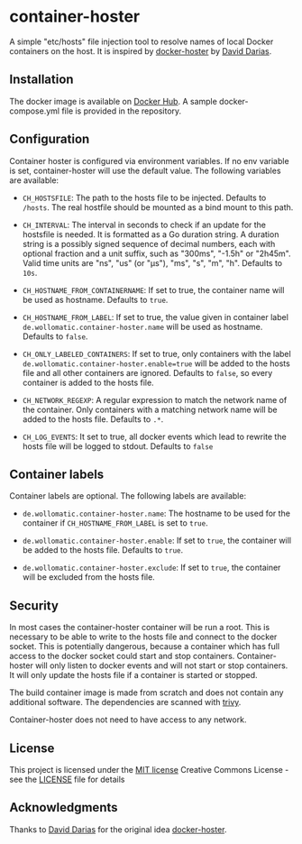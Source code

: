 # container-hoster
A simple "etc/hosts" file injection tool to resolve names of local Docker containers on the host. It is inspired by [docker-hoster](https://github.com/dvddarias/docker-hoster) by [David Darias](https://github.com/dvddarias).


## Installation

The docker image is available on [Docker Hub](https://hub.docker.com/r/wollomatic/container-hoster/). A sample docker-compose.yml file is provided in the repository. 

## Configuration
Container hoster is configured via environment variables. If no env variable is set, container-hoster will use the default value. The following variables are available:

* ``CH_HOSTSFILE``: The path to the hosts file to be injected. Defaults to ``/hosts``. The real hostfile should be mounted as a bind mount to this path.

* ``CH_INTERVAL``: The interval in seconds to check if an update for the hostsfile is needed. It is formatted as a Go duration string. A duration string is a possibly signed sequence of decimal numbers, each with optional fraction and a unit suffix, such as "300ms", "-1.5h" or "2h45m". Valid time units are "ns", "us" (or "µs"), "ms", "s", "m", "h". Defaults to ``10s``.

* ``CH_HOSTNAME_FROM_CONTAINERNAME``: If set to true, the container name will be used as hostname. Defaults to ``true``.

* ``CH_HOSTNAME_FROM_LABEL``: If set to true, the value given in container label ``de.wollomatic.container-hoster.name`` will be used as hostname. Defaults to ``false``.

* ``CH_ONLY_LABELED_CONTAINERS``: If set to true, only containers with the label ``de.wollomatic.container-hoster.enable=true`` will be added to the hosts file and all other containers are ignored. Defaults to ``false``, so every container is added to the hosts file.

* ``CH_NETWORK_REGEXP``: A regular expression to match the network name of the container. Only containers with a matching network name will be added to the hosts file. Defaults to ``.*``.

* ``CH_LOG_EVENTS``: It set to true, all docker events which lead to rewrite the hosts file will be logged to stdout. Defaults to ``false``

## Container labels
Container labels are optional. The following labels are available:

* ``de.wollomatic.container-hoster.name``: The hostname to be used for the container if ``CH_HOSTNAME_FROM_LABEL`` is set to ``true``.

* ``de.wollomatic.container-hoster.enable``: If set to ``true``, the container will be added to the hosts file. Defaults to ``true``.

* ``de.wollomatic.container-hoster.exclude``: If set to ``true``, the container will be excluded from the hosts file.

## Security

In most cases the container-hoster container will be run a root. This is necessary to be able to write to the hosts file and connect to the docker socket. This is potentially dangerous, because a container which has full access to the docker socket could start and stop containers. Container-hoster will only listen to docker events and will not start or stop containers. It will only update the hosts file if a container is started or stopped.

The build container image is made from scratch and does not contain any additional software. The dependencies are scanned with [trivy](https://github.com/aquasecurity/trivy-action).

Container-hoster does not need to have access to any network.

## License
This project is licensed under the [MIT license](LICENSE.md)
Creative Commons License - see the [LICENSE](LICENSE) file for details

## Acknowledgments
Thanks to [David Darias](https://github.com/dvddarias) for the original idea [docker-hoster](https://github.com/dvddarias/docker-hoster).